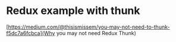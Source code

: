 # Redux example with thunk

[https://medium.com/@thisismissem/you-may-not-need-to-thunk-f5dc7a6fcbca](Why you may not need Redux Thunk)
